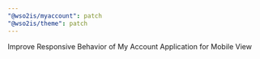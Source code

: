 ```yaml
---
"@wso2is/myaccount": patch
"@wso2is/theme": patch
---
```


Improve Responsive Behavior of My Account Application for Mobile View
